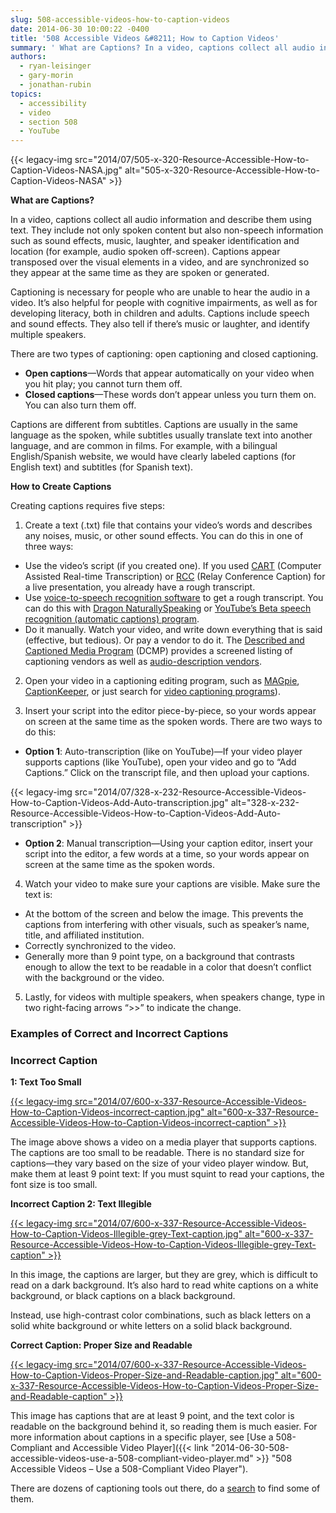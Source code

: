 ```yaml
---
slug: 508-accessible-videos-how-to-caption-videos
date: 2014-06-30 10:00:22 -0400
title: '508 Accessible Videos &#8211; How to Caption Videos'
summary: ' What are Captions? In a video, captions collect all audio information and describe them using text. They include not only spoken content but also non-speech information such as sound effects, music, laughter, and speaker identification and location (for example, audio spoken off-screen). Captions appear transposed over the visual elements in'
authors:
  - ryan-leisinger
  - gary-morin
  - jonathan-rubin
topics:
  - accessibility
  - video
  - section 508
  - YouTube
---
```


{{< legacy-img src="2014/07/505-x-320-Resource-Accessible-How-to-Caption-Videos-NASA.jpg" alt="505-x-320-Resource-Accessible-How-to-Caption-Videos-NASA" >}}

**What are Captions?**

In a video, captions collect all audio information and describe them using text. They include not only spoken content but also non-speech information such as sound effects, music, laughter, and speaker identification and location (for example, audio spoken off-screen). Captions appear transposed over the visual elements in a video, and are synchronized so they appear at the same time as they are spoken or generated.

Captioning is necessary for people who are unable to hear the audio in a video. It’s also helpful for people with cognitive impairments, as well as for developing literacy, both in children and adults. Captions include speech and sound effects. They also tell if there’s music or laughter, and identify multiple speakers.

There are two types of captioning: open captioning and closed captioning.

  * **Open captions**—Words that appear automatically on your video when you hit play; you cannot turn them off.
  * **Closed captions**—These words don&#8217;t appear unless you turn them on. You can also turn them off.

Captions are different from subtitles. Captions are usually in the same language as the spoken, while subtitles usually translate text into another language, and are common in films. For example, with a bilingual English/Spanish website, we would have clearly labeled captions (for English text) and subtitles (for Spanish text).

**How to Create Captions**

Creating captions requires five steps:

1. Create a text (.txt) file that contains your video&#8217;s words and describes any noises, music, or other sound effects. You can do this in one of three ways:

  * Use the video&#8217;s script (if you created one). If you used [CART](http://en.wikipedia.org/wiki/Communication_Access_Real-Time_Translation) (Computer Assisted Real-time Transcription) or [RCC](http://www.fedrcc.us/FedRcc/About.aspx) (Relay Conference Caption) for a live presentation, you already have a rough transcript.
  * Use [voice-to-speech recognition software](https://www.google.com/search?q=voice-to-speech+recognition+software&ie=utf-8&oe=utf-8&aq=t&rls=org.mozilla:en-US:official&client=firefox-a) to get a rough transcript. You can do this with [Dragon NaturallySpeaking](http://www.nuance.com/dragon/index.htm) or [YouTube’s Beta speech recognition (automatic captions) program](https://support.google.com/youtube/answer/3038280?hl=en&ref_topic=3014331).
  * Do it manually. Watch your video, and write down everything that is said (effective, but tedious). Or pay a vendor to do it. The [Described and Captioned Media Program](http://www.dcmp.org/) (DCMP) provides a screened listing of captioning vendors as well as [audio-description vendors](http://www.dcmp.org/vendor-info#description-vendors).

2. Open your video in a captioning editing program, such as [MAGpie](http://ncam.wgbh.org/invent_build/web_multimedia/tools-guidelines/magpie), [CaptionKeeper](http://ncam.wgbh.org/webaccess/captionkeeper/), or just search for [video captioning programs](https://www.google.com/webhp?sourceid=chrome-instant&ion=1&espv=2&ie=UTF-8#q=video%20captioning%20programs&safe=active)).

3. Insert your script into the editor piece-by-piece, so your words appear on screen at the same time as the spoken words. There are two ways to do this:

  * **Option 1**: Auto-transcription (like on YouTube)—If your video player supports captions (like YouTube), open your video and go to &#8220;Add Captions.&#8221; Click on the transcript file, and then upload your captions.

{{< legacy-img src="2014/07/328-x-232-Resource-Accessible-Videos-How-to-Caption-Videos-Add-Auto-transcription.jpg" alt="328-x-232-Resource-Accessible-Videos-How-to-Caption-Videos-Add-Auto-transcription" >}}

  * **Option 2**: Manual transcription—Using your caption editor, insert your script into the editor, a few words at a time, so your words appear on screen at the same time as the spoken words.

4. Watch your video to make sure your captions are visible. Make sure the text is:

  * At the bottom of the screen and below the image. This prevents the captions from interfering with other visuals, such as speaker&#8217;s name, title, and affiliated institution.
  * Correctly synchronized to the video.
  * Generally more than 9 point type, on a background that contrasts enough to allow the text to be readable in a color that doesn&#8217;t conflict with the background or the video.

5. Lastly, for videos with multiple speakers, when speakers change, type in two right-facing arrows &#8220;>>&#8221; to indicate the change.

### Examples of Correct and Incorrect Captions

### Incorrect Caption

**1: Text Too Small**

[{{< legacy-img src="2014/07/600-x-337-Resource-Accessible-Videos-How-to-Caption-Videos-incorrect-caption.jpg" alt="600-x-337-Resource-Accessible-Videos-How-to-Caption-Videos-incorrect-caption" >}}](https://s3.amazonaws.com/digitalgov/_legacy-img/2014/07/655-x-373-Resource-Accessible-Videos-How-to-Caption-Videos-incorrect-caption.jpg)

The image above shows a video on a media player that supports captions. The captions are too small to be readable. There is no standard size for captions—they vary based on the size of your video player window. But, make them at least 9 point text: If you must squint to read your captions, the font size is too small.

**Incorrect Caption 2: Text Illegible**

[{{< legacy-img src="2014/07/600-x-337-Resource-Accessible-Videos-How-to-Caption-Videos-Illegible-grey-Text-caption.jpg" alt="600-x-337-Resource-Accessible-Videos-How-to-Caption-Videos-Illegible-grey-Text-caption" >}}](https://s3.amazonaws.com/digitalgov/_legacy-img/2014/07/665-x-373-Resource-Accessible-Videos-How-to-Caption-Videos-Illegible-grey-Text-caption.jpg)

In this image, the captions are larger, but they are grey, which is difficult to read on a dark background. It&#8217;s also hard to read white captions on a white background, or black captions on a black background.

Instead, use high-contrast color combinations, such as black letters on a solid white background or white letters on a solid black background.

**Correct Caption: Proper Size and Readable**

[{{< legacy-img src="2014/07/600-x-337-Resource-Accessible-Videos-How-to-Caption-Videos-Proper-Size-and-Readable-caption.jpg" alt="600-x-337-Resource-Accessible-Videos-How-to-Caption-Videos-Proper-Size-and-Readable-caption" >}}](https://s3.amazonaws.com/digitalgov/_legacy-img/2014/07/665-x-373-Resource-Accessible-Videos-How-to-Caption-Videos-Proper-Size-and-Readable-caption.jpg)

This image has captions that are at least 9 point, and the text color is readable on the background behind it, so reading them is much easier. For more information about captions in a specific player, see [Use a 508-Compliant and Accessible Video Player]({{< link "2014-06-30-508-accessible-videos-use-a-508-compliant-video-player.md" >}} "508 Accessible Videos – Use a 508-Compliant Video Player").

There are dozens of captioning tools out there, do a [search](https://www.google.com/#q=video+captioning+resources&safe=active "Google search") to find some of them.
